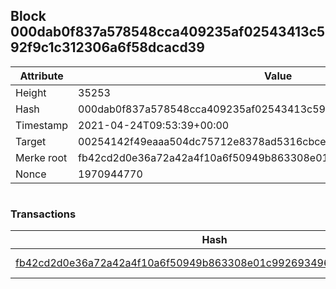 ## Block 000dab0f837a578548cca409235af02543413c592f9c1c312306a6f58dcacd39

Attribute | Value
--- | ---
Height | 35253
Hash | 000dab0f837a578548cca409235af02543413c592f9c1c312306a6f58dcacd39
Timestamp | 2021-04-24T09:53:39+00:00
Target | 00254142f49eaaa504dc75712e8378ad5316cbcead634704b3734b6271167cc4
Merke root | fb42cd2d0e36a72a42a4f10a6f50949b863308e01c99269349688863619885e3
Nonce | 1970944770

```

```

### Transactions

Hash | Amount
--- | ---
[fb42cd2d0e36a72a42a4f10a6f50949b863308e01c99269349688863619885e3](fb42cd2d0e36a72a42a4f10a6f50949b863308e01c99269349688863619885e3.md) | 10.00000000 SKEPTI 
